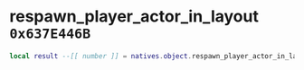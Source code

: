 # respawn_player_actor_in_layout `0x637E446B`

```lua
local result --[[ number ]] = natives.object.respawn_player_actor_in_layout(_layout --[[ number ]], _actor --[[ number ]], _actorinlayout --[[ string ]], _model --[[ number ]], _position --[[ vector3 ]], _rotation --[[ vector3 ]], _unk0 --[[ number ]])
```